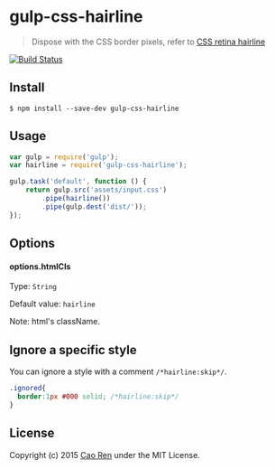 # gulp-css-hairline

> Dispose with the CSS border pixels, refer to [CSS retina hairline](http://dieulot.net/css-retina-hairline)

[![Build Status](https://travis-ci.org/caoren/gulp-css-hairline.png)](https://travis-ci.org/caoren/gulp-css-hairline)

## Install

```
$ npm install --save-dev gulp-css-hairline
```

## Usage

```js
var gulp = require('gulp');
var hairline = require('gulp-css-hairline');

gulp.task('default', function () {
    return gulp.src('assets/input.css')
        .pipe(hairline())
        .pipe(gulp.dest('dist/'));
});
```
## Options

#### options.htmlCls
Type: `String`

Default value: `hairline`

Note: html's className.

## Ignore a specific style

You can ignore a style with a comment `/*hairline:skip*/`.
```css
.ignored{
  border:1px #000 solid; /*hairline:skip*/
}
```

## License
Copyright (c) 2015 [Cao Ren](https://github.com/caoren) under the MIT License.
